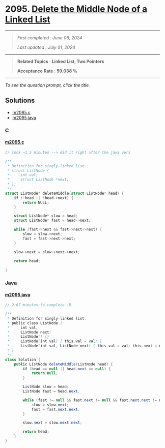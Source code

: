# 2095. [Delete the Middle Node of a Linked List](<https://leetcode.com/problems/delete-the-middle-node-of-a-linked-list>)

------

> *First completed : June 06, 2024*
>
> *Last updated : July 01, 2024*


------

> **Related Topics** : **Linked List, Two Pointers**
>
> **Acceptance Rate** : **59.038 %**


------

*To see the question prompt, click the title.*

## Solutions

- [m2095.c](<../my-submissions/m2095.c>)
- [m2095.java](<../my-submissions/m2095.java>)
### C
#### [m2095.c](<../my-submissions/m2095.c>)
```C
// Took ~1.5 minutes --> did it right after the java vers

/**
 * Definition for singly-linked list.
 * struct ListNode {
 *     int val;
 *     struct ListNode *next;
 * };
 */
struct ListNode* deleteMiddle(struct ListNode* head) {
    if (!head || !head->next) {
        return NULL;
    }

    struct ListNode* slow = head;
    struct ListNode* fast = head->next;

    while (fast->next && fast->next->next) {
        slow = slow->next;
        fast = fast->next->next;
    }

    slow->next = slow->next->next;
    
    return head;
    
}
```

### Java
#### [m2095.java](<../my-submissions/m2095.java>)
```Java
// 2.67 minutes to complete :D

/**
 * Definition for singly-linked list.
 * public class ListNode {
 *     int val;
 *     ListNode next;
 *     ListNode() {}
 *     ListNode(int val) { this.val = val; }
 *     ListNode(int val, ListNode next) { this.val = val; this.next = next; }
 * }
 */
class Solution {
    public ListNode deleteMiddle(ListNode head) {
        if (head == null || head.next == null) {
            return null;
        }

        ListNode slow = head;
        ListNode fast = head.next;

        while (fast != null && fast.next != null && fast.next.next != null) {
            slow = slow.next;
            fast = fast.next.next;
        }

        slow.next = slow.next.next;

        return head;
    }
}
```


